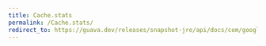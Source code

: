 ```yaml
---
title: Cache.stats
permalink: /Cache.stats/
redirect_to: https://guava.dev/releases/snapshot-jre/api/docs/com/google/common/cache/Cache.html#stats--
---
```

